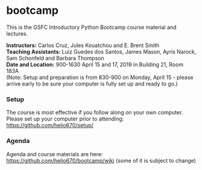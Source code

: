# bootcamp
This is the GSFC Introductory Python Bootcamp course material and lectures.

<b>Instructors:</b> Carlos Cruz, Jules Kouatchou and E. Brent Smith <br />
<b>Teaching Assistants:</b> Luiz Guedes dos Santos, James Mason, Ayris Narock, Sam Schonfeld and Barbara Thompson <br />
<b>Date and Location:</b> 900-1630 April 15 and 17, 2019 in Building 21, Room 183A <br />
(Note:  Setup and preparation is from 830-900 on Monday, April 15 - please arrive early to be sure your computer is fully set up and ready to go.)

### Setup
The course is most effective if you follow along on your own computer. Please set up your computer prior to attending:  https://github.com/helio670/setup/

### Agenda
Agenda and course materials are here:  
https://github.com/helio670/bootcamp/wiki
(some of it is subject to change)
